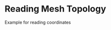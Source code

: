 # Reading Mesh Topology

Example for reading coordinates
<!-- ```jldoctest; filter = [r"(Array{[a-zA-Z0-9]+,\s?2}|Matrix{[a-zA-Z0-9]+})", r"{([a-zA-Z0-9]+,\s?)+[a-zA-Z0-9]+}"]
using Exodus
exo    = ExodusDatabase("../test/example_output/output.gold", "r")
coords = read_coordinates(exo)

# output

2×16641 Matrix{Float64}:
 0.5  0.492188  0.492188  0.5       0.484375  0.484375  …  -0.46875  -0.476562  -0.484375  -0.492188  -0.5
 0.5  0.5       0.492188  0.492188  0.5       0.492188     -0.5      -0.5       -0.5       -0.5       -0.5

``` -->